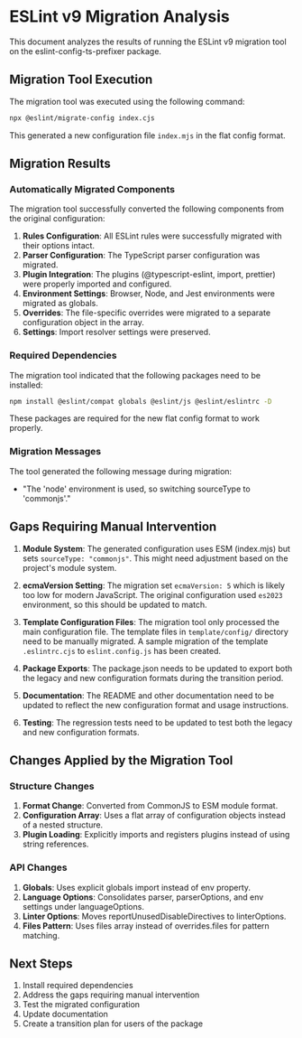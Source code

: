 # ESLint v9 Migration Analysis

This document analyzes the results of running the ESLint v9 migration tool on the eslint-config-ts-prefixer package.

## Migration Tool Execution

The migration tool was executed using the following command:

```bash
npx @eslint/migrate-config index.cjs
```

This generated a new configuration file `index.mjs` in the flat config format.

## Migration Results

### Automatically Migrated Components

The migration tool successfully converted the following components from the original configuration:

1. **Rules Configuration**: All ESLint rules were successfully migrated with their options intact.
2. **Parser Configuration**: The TypeScript parser configuration was migrated.
3. **Plugin Integration**: The plugins (@typescript-eslint, import, prettier) were properly imported and configured.
4. **Environment Settings**: Browser, Node, and Jest environments were migrated as globals.
5. **Overrides**: The file-specific overrides were migrated to a separate configuration object in the array.
6. **Settings**: Import resolver settings were preserved.

### Required Dependencies

The migration tool indicated that the following packages need to be installed:

```bash
npm install @eslint/compat globals @eslint/js @eslint/eslintrc -D
```

These packages are required for the new flat config format to work properly.

### Migration Messages

The tool generated the following message during migration:

- "The 'node' environment is used, so switching sourceType to 'commonjs'."

## Gaps Requiring Manual Intervention

1. **Module System**: The generated configuration uses ESM (index.mjs) but sets `sourceType: "commonjs"`. This might need adjustment based on the project's module system.

2. **ecmaVersion Setting**: The migration set `ecmaVersion: 5` which is likely too low for modern JavaScript. The original configuration used `es2023` environment, so this should be updated to match.

3. **Template Configuration Files**: The migration tool only processed the main configuration file. The template files in `template/config/` directory need to be manually migrated. A sample migration of the template `.eslintrc.cjs` to `eslint.config.js` has been created.

4. **Package Exports**: The package.json needs to be updated to export both the legacy and new configuration formats during the transition period.

5. **Documentation**: The README and other documentation need to be updated to reflect the new configuration format and usage instructions.

6. **Testing**: The regression tests need to be updated to test both the legacy and new configuration formats.

## Changes Applied by the Migration Tool

### Structure Changes

1. **Format Change**: Converted from CommonJS to ESM module format.
2. **Configuration Array**: Uses a flat array of configuration objects instead of a nested structure.
3. **Plugin Loading**: Explicitly imports and registers plugins instead of using string references.

### API Changes

1. **Globals**: Uses explicit globals import instead of env property.
2. **Language Options**: Consolidates parser, parserOptions, and env settings under languageOptions.
3. **Linter Options**: Moves reportUnusedDisableDirectives to linterOptions.
4. **Files Pattern**: Uses files array instead of overrides.files for pattern matching.

## Next Steps

1. Install required dependencies
2. Address the gaps requiring manual intervention
3. Test the migrated configuration
4. Update documentation
5. Create a transition plan for users of the package
